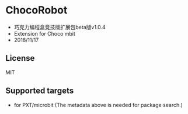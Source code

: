 # ChocoRobot
 - 巧克力编程盒竞技版扩展包beta版v1.0.4
 - Extension for Choco mbit
 - 2018/11/17    
 ## License
 MIT
 ## Supported targets
 * for PXT/microbit
(The metadata above is needed for package search.)